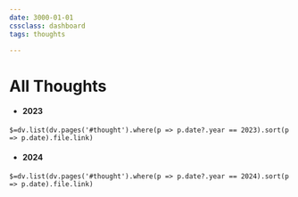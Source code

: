 ```yaml
---
date: 3000-01-01
cssclass: dashboard
tags: thoughts

---
```

# All Thoughts
- #### 2023
`$=dv.list(dv.pages('#thought').where(p => p.date?.year == 2023).sort(p => p.date).file.link)`
- #### 2024
`$=dv.list(dv.pages('#thought').where(p => p.date?.year == 2024).sort(p => p.date).file.link)`